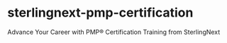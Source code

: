 # sterlingnext-pmp-certification
Advance Your Career with PMP® Certification Training from SterlingNext
